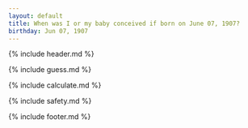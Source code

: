 ```yaml
---
layout: default
title: When was I or my baby conceived if born on June 07, 1907?
birthday: Jun 07, 1907
---
```


{% include header.md %}

{% include guess.md %}

{% include calculate.md %}

{% include safety.md %}

{% include footer.md %}



